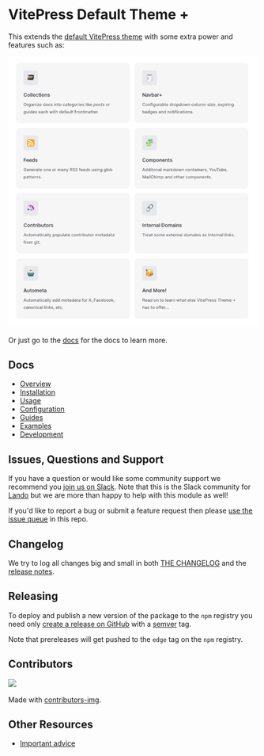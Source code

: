 # VitePress Default Theme +

This extends the [default VitePress theme](https://vitepress.dev/) with some extra power and features such as:

<div align="center">

![features](./docs/public/images/features.png)

</div>

Or just go to the [docs](https://vitepress-theme-default-plus.lando.dev) for the docs to learn more.

## Docs

* [Overview](https://vitepress-theme-default-plus.lando.dev/overview)
* [Installation](https://vitepress-theme-default-plus.lando.dev/install.html)
* [Usage](https://vitepress-theme-default-plus.lando.dev/usage.html)
* [Configuration](https://vitepress-theme-default-plus.lando.dev/config/config.html)
* [Guides](https://vitepress-theme-default-plus.lando.dev/guides.html)
* [Examples](https://github.com/lando/vitepress-theme-default-plus)
* [Development](https://vitepress-theme-default-plus.lando.dev/development.html)

## Issues, Questions and Support

If you have a question or would like some community support we recommend you [join us on Slack](https://launchpass.com/devwithlando). Note that this is the Slack community for [Lando](https://lando.dev) but we are more than happy to help with this module as well!

If you'd like to report a bug or submit a feature request then please [use the issue queue](https://github.com/lando/vitepress-theme-default-plus/issues/new/choose) in this repo.

## Changelog

We try to log all changes big and small in both [THE CHANGELOG](https://github.com/lando/vitepress-theme-default-plus/blob/main/CHANGELOG.md) and the [release notes](https://github.com/lando/vitepress-theme-default-plus/releases).

## Releasing

To deploy and publish a new version of the package to the `npm` registry you need only [create a release on GitHub](https://docs.github.com/en/repositories/releasing-projects-on-github/managing-releases-in-a-repository) with a [semver](https://semver.org) tag.

Note that prereleases will get pushed to the `edge` tag on the `npm` registry.

## Contributors

<a href="https://github.com/lando/vitepress-theme-default-plus/graphs/contributors">
  <img src="https://contrib.rocks/image?repo=lando/vitepress-theme-default-plus" />
</a>

Made with [contributors-img](https://contrib.rocks).

## Other Resources

* [Important advice](https://www.youtube.com/watch?v=WA4iX5D9Z64)
